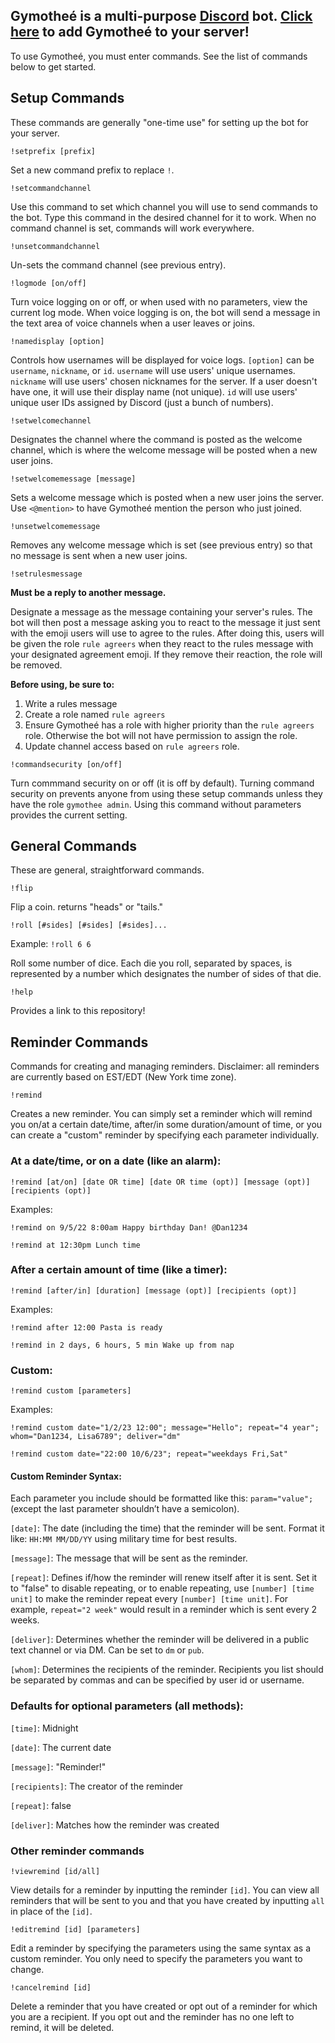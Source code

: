 ## Gymotheé is a multi-purpose [Discord](https://discord.com) bot. [Click here](https://discord.com/api/oauth2/authorize?client_id=752210634858561646&permissions=8&scope=bot) to add Gymotheé to your server!

To use Gymotheé, you must enter commands. See the list of commands below to get started.

## Setup Commands
These commands are generally "one-time use" for setting up the bot for your server.

`!setprefix [prefix]`

Set a new command prefix to replace `!`.

`!setcommandchannel`

Use this command to set which channel you will use to send commands to the bot. Type this command in the desired channel for it to work. When no command channel is set, commands will work everywhere.

`!unsetcommandchannel`

Un-sets the command channel (see previous entry).

`!logmode [on/off]`

Turn voice logging on or off, or when used with no parameters, view the current log mode. When voice logging is on, the bot will send a message in the text area of voice channels when a user leaves or joins.

`!namedisplay [option]`

Controls how usernames will be displayed for voice logs. `[option]` can be `username`, `nickname`, or `id`. `username` will use users' unique usernames. `nickname` will use users' chosen nicknames for the server. If a user doesn't have one, it will use their display name (not unique). `id` will use users' unique user IDs assigned by Discord (just a bunch of numbers).

`!setwelcomechannel`

Designates the channel where the command is posted as the welcome channel, which is where the welcome message will be posted when a new user joins.

`!setwelcomemessage [message]`

Sets a welcome message which is posted when a new user joins the server. Use `<@mention>` to have Gymotheé mention the person who just joined.

`!unsetwelcomemessage`

Removes any welcome message which is set (see previous entry) so that no message is sent when a new user joins.

`!setrulesmessage`

**Must be a reply to another message.**

Designate a message as the message containing your server's rules.  The bot will then post a message asking you to react to the message it just sent with the emoji users will use to agree to the rules. After doing this, users will be given the role `rule agreers` when they react to the rules message with your designated agreement emoji. If they remove their reaction, the role will be removed.

**Before using, be sure to:**

1. Write a rules message
2. Create a role named `rule agreers`
3. Ensure Gymotheé has a role with higher priority than the `rule agreers` role. Otherwise the bot will not have permission to assign the role.
4. Update channel access based on `rule agreers` role.

`!commandsecurity [on/off]`

Turn commmand security on or off (it is off by default). Turning command security on prevents anyone from using these setup commands unless they have the role `gymothee admin`. Using this command without parameters provides the current setting.

## General Commands

These are general, straightforward commands.

`!flip`

Flip a coin. returns "heads" or "tails."

`!roll [#sides] [#sides] [#sides]...`

Example: `!roll 6 6`

Roll some number of dice. Each die you roll, separated by spaces, is represented by a number which designates the number of sides of that die.

`!help`

Provides a link to this repository!

## Reminder Commands

Commands for creating and managing reminders. Disclaimer: all reminders are currently based on EST/EDT (New York time zone).

`!remind`

Creates a new reminder. You can simply set a reminder which will remind you on/at a certain date/time, after/in some duration/amount of time, or you can create a "custom" reminder by specifying each parameter individually.

### At a date/time, or on a date (like an alarm):

`!remind [at/on] [date OR time] [date OR time (opt)] [message (opt)] [recipients (opt)]`

Examples:

`!remind on 9/5/22 8:00am Happy birthday Dan! @Dan1234`

`!remind at 12:30pm Lunch time`

### After a certain amount of time (like a timer):

`!remind [after/in] [duration] [message (opt)] [recipients (opt)]`

Examples:

`!remind after 12:00 Pasta is ready`

`!remind in 2 days, 6 hours, 5 min Wake up from nap`

### Custom:

`!remind custom [parameters]`

Examples:

`!remind custom date="1/2/23 12:00"; message="Hello"; repeat="4 year"; whom="Dan1234, Lisa6789"; deliver="dm"`

`!remind custom date="22:00 10/6/23"; repeat="weekdays Fri,Sat"`


#### Custom Reminder Syntax:

Each parameter you include should be formatted like this: `param="value";` (except the last parameter shouldn’t have a semicolon).

`[date]`: The date (including the time) that the reminder will be sent. Format it like: `HH:MM MM/DD/YY` using military time for best results.

`[message]`: The message that will be sent as the reminder.

`[repeat]`: Defines if/how the reminder will renew itself after it is sent. Set it to "false" to disable repeating, or to enable repeating, use `[number] [time unit]` to make the reminder repeat every `[number] [time unit]`. For example, `repeat="2 week"` would result in a reminder which is sent every 2 weeks.

`[deliver]`: Determines whether the reminder will be delivered in a public text channel or via DM. Can be set to `dm` or `pub`.

`[whom]`: Determines the recipients of the reminder. Recipients you list should be separated by commas and can be specified by user id or username.

### Defaults for optional parameters (all methods):

`[time]`: Midnight

`[date]`: The current date

`[message]`: "Reminder!"

`[recipients]`: The creator of the reminder

`[repeat]`: false

`[deliver]`: Matches how the reminder was created

### Other reminder commands

`!viewremind [id/all]`

View details for a reminder by inputting the reminder `[id]`. You can view all reminders that will be sent to you and that you have created by inputting `all` in place of the `[id]`.

`!editremind [id] [parameters]`

Edit a reminder by specifying the parameters using the same syntax as a custom reminder. You only need to specify the parameters you want to change.

`!cancelremind [id]`

Delete a reminder that you have created or opt out of a reminder for which you are a recipient. If you opt out and the reminder has no one left to remind, it will be deleted.